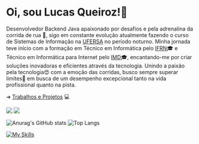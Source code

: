 # Oi, sou Lucas Queiroz!👋


Desenvolvedor Backend Java apaixonado por desafios e pela adrenalina da corrida de rua 🏃, sigo em constante evolução atualmente fazendo o curso de Sistemas de Informação na [UFERSA](https://ufersa.edu.br/) no período noturno. Minha jornada teve início com a formação em Técnico em Informática pelo [IFRN](https://portal.ifrn.edu.br/)🎓 e Técnico em Informática para Internet pelo [IMD](https://www.imd.ufrn.br/portal/)🎓, encantando-me por criar soluções inovadoras e eficientes através da tecnologia. Unindo a paixão pela tecnologia😍 com a emoção das corridas, busco sempre superar limites💪 em busca de um desempenho excepcional tanto na vida profissional quanto na pista.

➔ [Trabalhos e Projetos](https://mulucas.github.io/) 💻 

[<img src="https://img.shields.io/badge/linkedin-%230077B5.svg?&style=for-the-badge&logo=linkedin&logoColor=white" />](https://www.linkedin.com/in/lucas-queiroz-3b887818b/)
[<img src = "https://img.shields.io/badge/instagram-%23E4405F.svg?&style=for-the-badge&logo=instagram&logoColor=white">](https://www.instagram.com/lucaskeiroz/)

![Anurag's GitHub stats](https://github-readme-stats.vercel.app/api?username=mulucas&theme=chartreuse-dark&show_icons=true)
![Top Langs](https://github-readme-stats.vercel.app/api/top-langs/?username=mulucas&theme=chartreuse-dark&layout=compact)


[![My Skills](https://skillicons.dev/icons?i=java,spring,postgres,git,eclipse,vscode&theme=light)](https://skillicons.dev)
